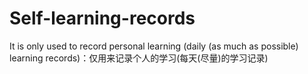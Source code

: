 # Self-learning-records
It is only used to record personal learning (daily (as much as possible) learning records)：仅用来记录个人的学习(每天(尽量)的学习记录)
